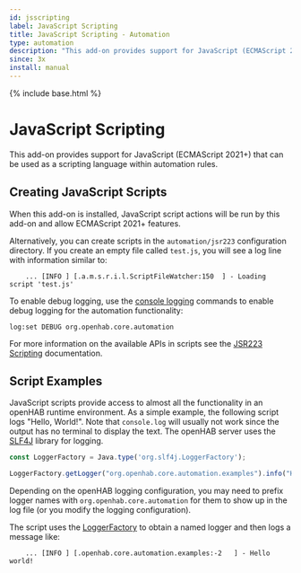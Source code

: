 ```yaml
---
id: jsscripting
label: JavaScript Scripting
title: JavaScript Scripting - Automation
type: automation
description: "This add-on provides support for JavaScript (ECMAScript 2021+) that can be used as a scripting language within automation rules."
since: 3x
install: manual
---
```


<!-- Attention authors: Do not edit directly. Please add your changes to the appropriate source repository -->

{% include base.html %}

# JavaScript Scripting

This add-on provides support for JavaScript (ECMAScript 2021+) that can be used as a scripting language within automation rules.

## Creating JavaScript Scripts

When this add-on is installed, JavaScript script actions will be run by this add-on and allow ECMAScript 2021+ features.

Alternatively, you can create scripts in the `automation/jsr223` configuration directory.
If you create an empty file called `test.js`, you will see a log line with information similar to:

```text
    ... [INFO ] [.a.m.s.r.i.l.ScriptFileWatcher:150  ] - Loading script 'test.js'
```

To enable debug logging, use the [console logging]({{base}}/administration/logging.html) commands to enable debug logging for the automation functionality:

```text
log:set DEBUG org.openhab.core.automation
```

For more information on the available APIs in scripts see the [JSR223 Scripting]({{base}}/configuration/jsr223.html) documentation.

## Script Examples

JavaScript scripts provide access to almost all the functionality in an openHAB runtime environment.
As a simple example, the following script logs "Hello, World!".
Note that `console.log` will usually not work since the output has no terminal to display the text.
The openHAB server uses the [SLF4J](https://www.slf4j.org/) library for logging.

```js
const LoggerFactory = Java.type('org.slf4j.LoggerFactory');

LoggerFactory.getLogger("org.openhab.core.automation.examples").info("Hello world!");
```

Depending on the openHAB logging configuration, you may need to prefix logger names with `org.openhab.core.automation` for them to show up in the log file (or you modify the logging configuration).

The script uses the [LoggerFactory](https://www.slf4j.org/apidocs/org/slf4j/Logger.html) to obtain a named logger and then logs a message like:

```text
    ... [INFO ] [.openhab.core.automation.examples:-2   ] - Hello world!
```
